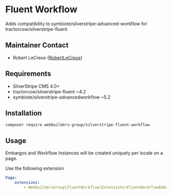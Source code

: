 Fluent Workflow
=================
Adds compatibility to symbiote/silverstripe-advanced-workflow for tractorcow/silverstripe-fluent

## Maintainer Contact
* Robert LeCreux ([RobertLeCreux](https://github.com/RobertLeCreux))

## Requirements
* SilverStripe CMS 4.0+
* tractorcow/silverstripe-fluent ~4.2
* symbiote/silverstripe-advancedworkflow ~5.2

## Installation
```
composer require webbuilders-group/silverstripe-fluent-workflow
```


## Usage
Embargos and Workflow Instances will be created uniquely per locale on a page.

Use the following extension

```yml
Page:
    extensions:
        - WebbuildersGroup\FluentWorkflow\Extensions\FluentWorkflowEmbargoExpiryExtension
```